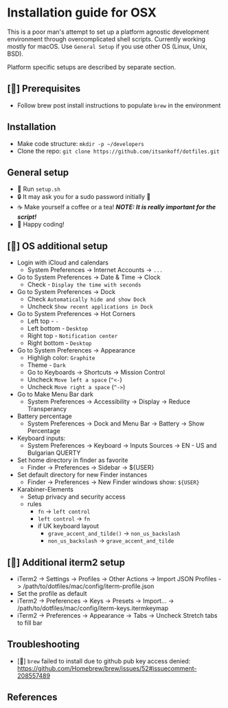 # Installation guide for OSX
This is a poor man's attempt to set up a platform agnostic development environment
through overcomplicated shell scripts. Currently working mostly for macOS. Use
`General Setup` if you use other OS (Linux, Unix, BSD).  

Platform specific setups are described by separate section.

## [] Prerequisites
* Follow brew post install instructions to populate `brew` in the environment

## Installation
* Make code structure: `mkdir -p ~/developers`
* Clone the repo: `git clone https://github.com/itsankoff/dotfiles.git`

## General setup
* 📜 Run `setup.sh`
* 🔒 It may ask you for a sudo password initially 👀
* ☕ Make yourself a coffee or a tea! ___NOTE: It is really important for the script!___
* 🚀 Happy coding!

## [] OS additional setup
* Login with iCloud and calendars
    * System Preferences -> Internet Accounts -> `...`
* Go to System Preferences -> Date & Time -> Clock
    * Check - `Display the time with seconds`
* Go to System Preferences -> Dock
    * Check `Automatically hide and show Dock`
    * Uncheck `Show recent applications in Dock`
* Go to System Preferences -> Hot Corners
    * Left top - `-`
    * Left bottom - `Desktop`
    * Right top - `Notification center`
    * Right bottom - `Desktop`
* Go to System Preferences -> Appearance
    * Highligh color: `Graphite`
    * Theme - `Dark`
    * Go to Keyboards -> Shortcuts -> Mission Control
    * Uncheck `Move left a space` (`^<-`)
    * Uncheck `Move right a space` (`^->`)
* Go to Make Menu Bar dark
    * System Preferences -> Accessibility -> Display -> Reduce Transperancy
* Battery percentage
    * System Preferences -> Dock and Menu Bar -> Battery -> Show Percentage
* Keyboard inputs:
    * System Preferences -> Keyboard -> Inputs Sources -> EN - US and Bulgarian QUERTY
* Set home directory in finder as favorite
    * Finder -> Preferences -> Sidebar -> ${USER}
* Set default directory for new Finder instances
    * Finder -> Preferences -> New Finder windows show: `${USER}`
* Karabiner-Elements
    * Setup privacy and security access
    * rules
        * `fn` -> `left control`
        * `left control` -> `fn`
        * if UK keyboard layout
            * `grave_accent_and_tilde()` -> `non_us_backslash`
            * `non_us_backslash` -> `grave_accent_and_tilde`


## [] Additional iterm2 setup
* iTerm2 -> Settings -> Profiles -> Other Actions -> Import JSON Profiles -> /path/to/dotfiles/mac/config/iterm-profile.json
* Set the profile as default
* iTerm2 -> Preferences -> Keys -> Presets -> Import... -> /path/to/dotfiles/mac/config/iterm-keys.itermkeymap
* iTerm2 -> Preferences -> Appearance -> Tabs -> Uncheck Stretch tabs to fill bar

## Troubleshooting
* [] `brew` failed to install due to github pub key access denied: https://github.com/Homebrew/brew/issues/52#issuecomment-208557489

## References
